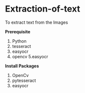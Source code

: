 # Extraction-of-text
To extract text from the Images

**Prerequisite**
1. Python
2. tesseract
3. easyocr
4. opencv
5.easyocr

**Install Packages**
1. OpenCv
2. pytesseract
3. easyocr



